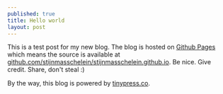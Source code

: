 ```yaml
---
published: true
title: Hello world
layout: post
---
```

This is a test post for my new blog. The blog is hosted on [Github Pages](http://pages.github.com/) which means the source is available at [github.com/stijnmasschelein/stijnmasschelein.github.io](http://github.com/stijnmasschelein/stijnmasschelein.github.io). Be nice. Give credit. Share, don't steal :)

By the way, this blog is powered by [tinypress.co](https://tinypress.co).